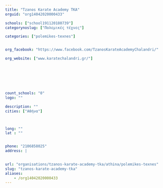 ```yaml
---
title: "Tzanos Karate Academy TKA"
orguid: "org14042020000433"

schools: ["school191120180739"]
categorynoslug: ["Πολεμικές τέχνες"]

categories: ["polemikes-texnes"]


org_facebook: "https://www.facebook.com/TzanosKarateAcademyChalandri/"

org_website: ["www.karatechalandri.gr/"]







count_schools: "0"
logo: ""

description: ""
cities: ["Αθήνα"]



long: ""
lat : ""


phone: "2106858025"
address: |
    

url: "organisations/tzanos-karate-academy-tka/athina/polemikes-texnes"
slug: "tzanos-karate-academy-tka"
aliases:
    - /org14042020000433
---
```




